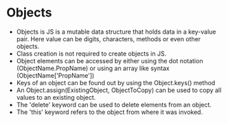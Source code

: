 # Objects

- Objects is JS is a mutable data structure that holds data in a key-value pair. Here value can be digits, characters, methods or even other objects.
- Class creation is not required to create objects in JS.
- Object elements can be accessed by either using the dot notation (ObjectName.PropName) or using an array like syntax (ObjectName['PropName'])
- Keys of an object can be found out by using the Object.keys() method
- An Object.assign(ExistingObject, ObjectToCopy) can be used to copy all values to an existing object.
- The 'delete' keyword can be used to delete elements from an object.
- The 'this' keyword refers to the object from where it was invoked.
